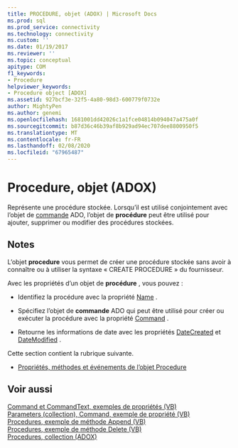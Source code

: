 ```yaml
---
title: PROCEDURE, objet (ADOX) | Microsoft Docs
ms.prod: sql
ms.prod_service: connectivity
ms.technology: connectivity
ms.custom: ''
ms.date: 01/19/2017
ms.reviewer: ''
ms.topic: conceptual
apitype: COM
f1_keywords:
- Procedure
helpviewer_keywords:
- Procedure object [ADOX]
ms.assetid: 927bcf3e-32f5-4a80-98d3-600779f0732e
author: MightyPen
ms.author: genemi
ms.openlocfilehash: 1681001dd42026c1a1fce04814b094047a475a0f
ms.sourcegitcommit: b87d36c46b39af8b929ad94ec707dee8800950f5
ms.translationtype: MT
ms.contentlocale: fr-FR
ms.lasthandoff: 02/08/2020
ms.locfileid: "67965487"
---
```

# <a name="procedure-object-adox"></a>Procedure, objet (ADOX)
Représente une procédure stockée. Lorsqu’il est utilisé conjointement avec l’objet de [commande](../../../ado/reference/ado-api/command-object-ado.md) ADO, l’objet de **procédure** peut être utilisé pour ajouter, supprimer ou modifier des procédures stockées.  
  
## <a name="remarks"></a>Notes  
 L’objet **procedure** vous permet de créer une procédure stockée sans avoir à connaître ou à utiliser la syntaxe « CREATE PROCEDURE » du fournisseur.  
  
 Avec les propriétés d’un objet de **procédure** , vous pouvez :  
  
-   Identifiez la procédure avec la propriété [Name](../../../ado/reference/adox-api/name-property-adox.md) .  
  
-   Spécifiez l’objet de **commande** ADO qui peut être utilisé pour créer ou exécuter la procédure avec la propriété [Command](../../../ado/reference/adox-api/command-property-adox.md) .  
  
-   Retourne les informations de date avec les propriétés [DateCreated](../../../ado/reference/adox-api/datecreated-property-adox.md) et [DateModified](../../../ado/reference/adox-api/datemodified-property-adox.md) .  
  
 Cette section contient la rubrique suivante.  
  
-   [Propriétés, méthodes et événements de l’objet Procedure](../../../ado/reference/adox-api/procedure-object-properties-methods-and-events.md)  
  
## <a name="see-also"></a>Voir aussi  
 [Command et CommandText, exemples de propriétés (VB)](../../../ado/reference/adox-api/command-and-commandtext-properties-example-vb.md)   
 [Parameters (collection), Command, exemple de propriété (VB)](../../../ado/reference/adox-api/parameters-collection-command-property-example-vb.md)   
 [Procedures, exemple de méthode Append (VB)](../../../ado/reference/adox-api/procedures-append-method-example-vb.md)   
 [Procedures, exemple de méthode Delete (VB)](../../../ado/reference/adox-api/procedures-delete-method-example-vb.md)   
 [Procedures, collection (ADOX)](../../../ado/reference/adox-api/procedures-collection-adox.md)
